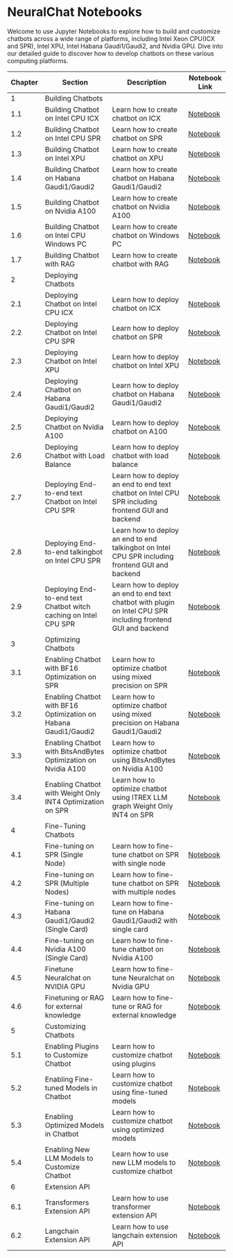 NeuralChat Notebooks
===========================

Welcome to use Jupyter Notebooks to explore how to build and customize chatbots across a wide range of platforms, including Intel Xeon CPU(ICX and SPR), Intel XPU, Intel Habana Gaudi1/Gaudi2, and Nvidia GPU. Dive into our detailed guide to discover how to develop chatbots on these various computing platforms.

| Chapter | Section                                       | Description                                                | Notebook Link                                           |
| ------- | --------------------------------------------- | ---------------------------------------------------------- | ------------------------------------------------------- |
| 1       | Building Chatbots                             |                                                           |                                                         |
| 1.1     | Building Chatbot on Intel CPU ICX             | Learn how to create chatbot on ICX                      | [Notebook](./notebooks/build_chatbot_on_icx.ipynb) |
| 1.2     | Building Chatbot on Intel CPU SPR             | Learn how to create chatbot on SPR                      | [Notebook](./notebooks/build_chatbot_on_spr.ipynb) |
| 1.3     | Building Chatbot on Intel XPU                 | Learn how to create chatbot on XPU                      | [Notebook](./notebooks/build_chatbot_on_xpu.ipynb) |
| 1.4     | Building Chatbot on Habana Gaudi1/Gaudi2      | Learn how to create chatbot on Habana Gaudi1/Gaudi2     | [Notebook](./notebooks/build_chatbot_on_habana_gaudi.ipynb) |
| 1.5     | Building Chatbot on Nvidia A100               | Learn how to create chatbot on Nvidia A100              | [Notebook](./notebooks/build_chatbot_on_nv_a100.ipynb)   |
| 1.6     | Building Chatbot on Intel CPU Windows PC      | Learn how to create chatbot on Windows PC               | [Notebook](./notebooks/build_talkingbot_on_pc.ipynb) |
| 1.7     | Building Chatbot with RAG                     | Learn how to create chatbot with RAG                    | [Notebook](./notebooks/build_chatbot_with_rag.ipynb) |
| 2       | Deploying Chatbots                            |                                                           |                                                         |
| 2.1     | Deploying Chatbot on Intel CPU ICX            | Learn how to deploy chatbot on ICX                    | [Notebook](./notebooks/deploy_chatbot_on_icx.ipynb) |
| 2.2     | Deploying Chatbot on Intel CPU SPR            | Learn how to deploy chatbot on SPR                    | [Notebook](./notebooks/deploy_chatbot_on_spr.ipynb) |
| 2.3     | Deploying Chatbot on Intel XPU                | Learn how to deploy chatbot on Intel XPU              | [Notebook](./notebooks/deploy_chatbot_on_xpu.ipynb) |
| 2.4     | Deploying Chatbot on Habana Gaudi1/Gaudi2     | Learn how to deploy chatbot on Habana Gaudi1/Gaudi2   | [Notebook](./notebooks/deploy_chatbot_on_habana_gaudi.ipynb) |
| 2.5     | Deploying Chatbot on Nvidia A100              | Learn how to deploy chatbot on A100                   | [Notebook](./notebooks/deploy_chatbot_on_nv_a100.ipynb) |
| 2.6     | Deploying Chatbot with Load Balance           | Learn how to deploy chatbot with load balance         | [Notebook](./notebooks/chatbot_with_load_balance.ipynb) |
| 2.7     | Deploying End-to-end text Chatbot on Intel CPU SPR  | Learn how to deploy an end to end text chatbot on Intel CPU SPR including frontend GUI and backend | [Notebook](./notebooks/setup_text_chatbot_service_on_spr.ipynb) |
| 2.8     | Deploying End-to-end talkingbot on Intel CPU SPR  | Learn how to deploy an end to end talkingbot on Intel CPU SPR including frontend GUI and backend | [Notebook](./notebooks/setup_talking_chatbot_service_on_spr.ipynb) |
| 2.9     | Deploying End-to-end text Chatbot witch caching on Intel CPU SPR  | Learn how to deploy an end to end text chatbot with plugin on Intel CPU SPR including frontend GUI and backend | [Notebook](./notebooks/setup_text_chatbot_with_caching_on_spr.ipynb) |
| 3       | Optimizing Chatbots                         |                                                            |                                                         |
| 3.1     | Enabling Chatbot with BF16 Optimization on SPR        | Learn how to optimize chatbot using mixed precision on SPR | [Notebook](./notebooks/amp_optimization_on_spr.ipynb) |
| 3.2     | Enabling Chatbot with BF16 Optimization on Habana Gaudi1/Gaudi2 | Learn how to optimize chatbot using mixed precision on Habana Gaudi1/Gaudi2 | [Notebook](./notebooks/amp_optimization_on_habana_gaudi.ipynb) |
| 3.3     | Enabling Chatbot with BitsAndBytes Optimization on Nvidia A100 | Learn how to optimize chatbot using BitsAndBytes on Nvidia A100 | [Notebook](./notebooks/bits_and_bytes_optimization_on_nv_a100.ipynb) |
| 3.4     | Enabling Chatbot with Weight Only INT4 Optimization on SPR | Learn how to optimize chatbot using ITREX LLM graph Weight Only INT4 on SPR | [Notebook](./notebooks/itrex_llm_graph_int4_optimization_on_spr.ipynb) |
| 4       | Fine-Tuning Chatbots                           |                                                            |                                                         |
| 4.1     | Fine-tuning on SPR (Single Node)               | Learn how to fine-tune chatbot on SPR with single node | [Notebook](./notebooks/single_node_finetuning_on_spr.ipynb) |
| 4.2     | Fine-tuning on SPR (Multiple Nodes)            | Learn how to fine-tune chatbot on SPR with multiple nodes | [Notebook](./notebooks/multi_node_finetuning_on_spr.ipynb) |
| 4.3     | Fine-tuning on Habana Gaudi1/Gaudi2 (Single Card) | Learn how to fine-tune on Habana Gaudi1/Gaudi2 with single card | [Notebook](./notebooks/single_card_finetuning_on_habana_gaudi.ipynb) |
| 4.4     | Fine-tuning on Nvidia A100 (Single Card)       | Learn how to fine-tune chatbot on Nvidia A100 | [Notebook](./notebooks/finetuning_on_nv_a100.ipynb) |
| 4.5     | Finetune Neuralchat on NVIDIA GPU       | Learn how to fine-tune Neuralchat on Nvidia GPU | [Notebook](./notebooks/finetune_neuralchat_v2_on_Nvidia_GPU.ipynb) |
| 4.6     | Finetuning or RAG for external knowledge       | Learn how to fine-tune or RAG for external knowledge | [Notebook](./notebooks/Finetuning_or_RAG_for_external_knowledge.ipynb) |
| 5       | Customizing Chatbots                          |                                                          |                                                         |
| 5.1     | Enabling Plugins to Customize Chatbot         | Learn how to customize chatbot using plugins             | [Notebook](./notebooks/customize_chatbot_with_plugins.ipynb) |
| 5.2     | Enabling Fine-tuned Models in Chatbot         | Learn how to customize chatbot using fine-tuned models   | [Notebook](./notebooks/customize_chatbot_with_finetuned_models.ipynb) |
| 5.3     | Enabling Optimized Models in Chatbot          | Learn how to customize chatbot using optimized models    | [Notebook](./notebooks/customize_chatbot_with_optimized_models.ipynb) |
| 5.4     | Enabling New LLM Models to Customize Chatbot  | Learn how to use new LLM models to customize chatbot     | [Notebook](./notebooks/customize_chatbot_with_new_llm_models.ipynb) |
| 6       | Extension API                           |                                                          |                                                         |
| 6.1     | Transformers Extension API         | Learn how to use transformer extension API             | [Notebook](./notebooks/transformers_extension_api.ipynb) |
| 6.2     | Langchain Extension API         | Learn how to use langchain extension API   | [Notebook](./notebooks/langchain_extension_api.ipynb) |
